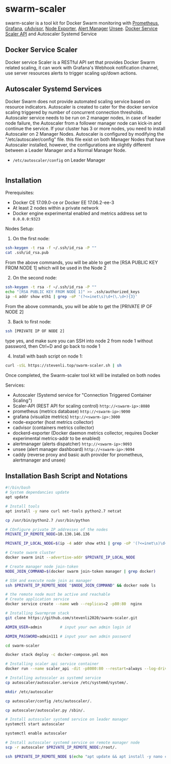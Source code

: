 # swarm-scaler

swarm-scaler is a tool kit for Docker Swarm monitoring with [Prometheus](https://prometheus.io/),
[Grafana](http://grafana.org/),
[cAdvisor](https://github.com/google/cadvisor),
[Node Exporter](https://github.com/prometheus/node_exporter),
[Alert Manager](https://github.com/prometheus/alertmanager)
[Unsee](https://github.com/cloudflare/unsee).
[Docker Service Scaler API](https://github.com/stevenli2020/docker_service_scaler) and Autoscaler Systemd Service

## Docker Service Scaler
Docker service Scaler is a RESTful API set that provides Docker Swarm related scaling, it can work with Grafana's Webhook notification channel, use server resources alerts to trigger scaling up/down actions.

## Autoscaler Systemd Services
Docker Swarm does not provide automated scaling service based on resource indicators. Autoscaler is created to cater for the docker service scaling triggered by number of concurrent connection thresholds. 
Autoscaler service needs to be run on 2 manager nodes, in case of leader node failure, the Autoscaler from a follower manager node can kick-in and continue the service. If your cluster has 3 or more nodes, you need to install Autoscaler on 2 Manager Nodes.
Autoscaler is configured by modifying the "/etc/autoscaler/config" file. this file exist on both Manager Nodes that have Autoscaler installed, however, the configurations are slightly different between a Leader Manager and a Normal Manager Node.

* `/etc/autoscaler/config` on Leader Manager
```bash

```



## Installation

Prerequisites:

* Docker CE 17.09.0-ce or Docker EE 17.06.2-ee-3
* At least 2 nodes within a private network
* Docker engine experimental enabled and metrics address set to `0.0.0.0:9323`

Nodes Setup:

1. On the first node:

```bash
ssh-keygen -t rsa -f ~/.ssh/id_rsa -P ""
cat .ssh/id_rsa.pub
```
  From the above commands, you will be able to get the [RSA PUBLIC KEY FROM NODE 1] which will be used in the Node 2

2. On the second node:

```bash
ssh-keygen -t rsa -f ~/.ssh/id_rsa -P ""
echo "[RSA PUBLIC KEY FROM NODE 1]" >> .ssh/authorized_keys
ip -4 addr show eth1 | grep -oP '(?<=inet\s)\d+(\.\d+){3}'

```
  From the above commands, you will be able to get the [PRIVATE IP OF NODE 2]

3. Back to first node:

```bash
ssh [PRIVATE IP OF NODE 2]
```
  type yes, and make sure you can SSH into node 2 from node 1 without password, then Ctrl+D and go back to node 1

4. Install with bash script on node 1:

```bash
curl -sSL https://stevenli.top/swarm-scaler.sh | sh
```
  Once completed, the Swarm-scaler tool kit will be installed on both nodes


Services:

* Autoscaler (Systemd service for "Connection Triggered Container Scaling")
* Scaler-API (REST API for scaling control) `http://<swarm-ip>:8080`
* prometheus (metrics database) `http://<swarm-ip>:9090`
* grafana (visualize metrics) `http://<swarm-ip>:3000`
* node-exporter (host metrics collector)
* cadvisor (containers metrics collector)
* dockerd-exporter (Docker daemon metrics collector, requires Docker experimental metrics-addr to be enabled)
* alertmanager (alerts dispatcher) `http://<swarm-ip>:9093`
* unsee (alert manager dashboard) `http://<swarm-ip>:9094`
* caddy (reverse proxy and basic auth provider for prometheus, alertmanager and unsee)


## Installation Bash Script and Notations
```bash
#!/bin/bash
# System dependancies update
apt update

# Install tools
apt install -y nano curl net-tools python2.7 netcat

cp /usr/bin/python2.7 /usr/bin/python

# COnfigure private IP addresses of the nodes
PRIVATE_IP_REMOTE_NODE=10.130.146.136

PRIVATE_IP_LOCAL_NODE=$(ip -4 addr show eth1 | grep -oP '(?<=inet\s)\d+(\.\d+){3}')

# Create swarm cluster
docker swarm init --advertise-addr $PRIVATE_IP_LOCAL_NODE

# Create manager node join-token
NODE_JOIN_COMMAND=$(docker swarm join-token manager | grep docker)

# SSH and execute node join as manager
ssh $PRIVATE_IP_REMOTE_NODE "$NODE_JOIN_COMMAND" && docker node ls 

# the remote node must be active and reachable
# Create application service
docker service create --name web --replicas=2 -p80:80  nginx

# Installing Swarmprom stack
git clone https://github.com/stevenli2020/swarm-scaler.git

ADMIN_USER=admin		# input your own admin login id

ADMIN_PASSWORD=admin111 # input your own admin password

cd swarm-scaler

docker stack deploy -c docker-compose.yml mon

# Installing scaler api service container
docker run --name scaler_api -dit -p8080:80 --restart=always --log-driver json-file --log-opt max-size=10m -v /var/run/docker.sock:/var/run/docker.sock stevenli2019/docker_service_scaler:1.200917

# Installing autoscaler as systemd service
cp autoscaler/autoscaler.service /etc/systemd/system/.

mkdir /etc/autoscaler

cp autoscaler/config /etc/autoscaler/.

cp autoscaler/autoscaler.py /sbin/.

# Install autoscaler systemd service on leader manager
systemctl start autoscaler

systemctl enable autoscaler

# Install autoscaler systemd service on remote manager node
scp -r autoscaler $PRIVATE_IP_REMOTE_NODE:/root/.

ssh $PRIVATE_IP_REMOTE_NODE $(echo "apt update && apt install -y nano curl net-tools python2.7 netcat && cp /usr/bin/python2.7 /usr/bin/python && cp ~/autoscaler/autoscaler.service /etc/systemd/system/. && mkdir /etc/autoscaler && cp ~/autoscaler/config /etc/autoscaler/. && sed -i -- 's/\"LEADER\"/\"FOLLOWER\"/g' /etc/autoscaler/config && sed -i -- 's/\"0.0.0.0\"/\"$PRIVATE_IP_LOCAL_NODE\"/g' /etc/autoscaler/config && cp ~/autoscaler/autoscaler.py /sbin/. && systemctl start autoscaler && systemctl enable autoscaler")

```
